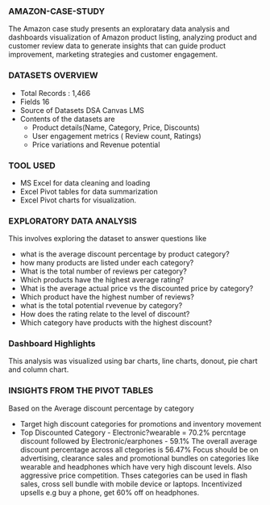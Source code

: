 ### AMAZON-CASE-STUDY
The Amazon case study  presents an exploratary data analysis and dashboards visualization of Amazon product listing, analyzing  product and customer review data to generate insights that can guide product improvement, marketing strategies and customer engagement.
### DATASETS OVERVIEW
 - Total Records : 1,466 
 - Fields 16
 - Source of Datasets DSA  Canvas LMS
 - Contents of the datasets are
     - Product details(Name, Category, Price, Discounts)
     - User engagement metrics ( Review count, Ratings)
     - Price variations and Revenue potential
  
  ### TOOL USED
  - MS Excel for data cleaning and loading
  - Excel Pivot tables for data summarization
  - Excel Pivot charts for visualization.

  ### EXPLORATORY DATA ANALYSIS
  This involves exploring the dataset to answer questions like
   - what is the average discount percentage by product category?
   - how many products are listed under each category?
   - What is the total number of reviews per category?
   - Which products have the highest average rating?
   - What is the average actual price vs the discounted price by category?
   - Which product have the highest number of reviews?
   - what is the total potential rvevenue by category?
   - How does the rating relate to the level of discount?
   - Which category have products with the highest discount?

### Dashboard Highlights
This analysis was visualized using bar charts, line charts, donout, pie chart and column chart.


### INSIGHTS FROM THE PIVOT TABLES

Based on the Average discount percentage by category
 - Target high discount categories for promotions and inventory movement
 - Top Discounted Category  - Electronic?wearable = 70.2% percntage discount followed by Electronic/earphones - 59.1%
The overall average discount percentage  across all ctegories  is 56.47%
Focus should be on advertising, clearance sales and promotional bundles on categories like wearable and headphones which have very high discount levels.
Also aggressive price competition. Thses categories can be used in flash sales, cross sell bundle with mobile device or laptops. Incentivized upsells e.g buy a phone, get 60% off on headphones.



